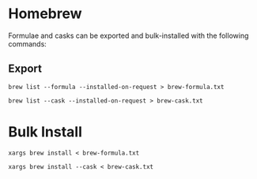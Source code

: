 # Homebrew

Formulae and casks can be exported and bulk-installed with the following
commands:

## Export

```
brew list --formula --installed-on-request > brew-formula.txt
```

```
brew list --cask --installed-on-request > brew-cask.txt
```

# Bulk Install

```
xargs brew install < brew-formula.txt
```

```
xargs brew install --cask < brew-cask.txt
```
